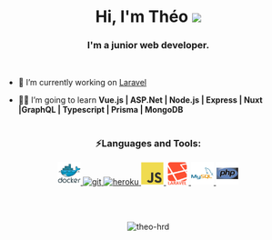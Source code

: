 <h1 align="center">Hi, I'm Théo <img src="https://raw.githubusercontent.com/aemmadi/aemmadi/master/wave.gif" width="30px"></h1>
<h3 align="center">I'm a junior web developer.</h3> <br>

- 🔭 I’m currently working on [Laravel](https://laravel.com/)

- 👨‍💻 I’m going to learn **Vue.js  | ASP.Net | Node.js | Express | Nuxt |GraphQL | Typescript | Prisma | MongoDB** <br> <br>

<h3 align="center">⚡Languages and Tools:</h3>
<p align="center"> <a href="https://www.docker.com/" target="_blank"> <img src="https://raw.githubusercontent.com/devicons/devicon/master/icons/docker/docker-original-wordmark.svg" alt="docker" width="40" height="40"/> </a> <a href="https://git-scm.com/" target="_blank"> <img src="https://www.vectorlogo.zone/logos/git-scm/git-scm-icon.svg" alt="git" width="40" height="40"/> </a> <a href="https://heroku.com" target="_blank"> <img src="https://www.vectorlogo.zone/logos/heroku/heroku-icon.svg" alt="heroku" width="40" height="40"/> </a> <a href="https://developer.mozilla.org/en-US/docs/Web/JavaScript" target="_blank"> <img src="https://raw.githubusercontent.com/devicons/devicon/master/icons/javascript/javascript-original.svg" alt="javascript" width="40" height="40"/> </a> <a href="https://laravel.com/" target="_blank"> <img src="https://raw.githubusercontent.com/devicons/devicon/master/icons/laravel/laravel-plain-wordmark.svg" alt="laravel" width="40" height="40"/> </a> <a href="https://www.mysql.com/" target="_blank"> <img src="https://raw.githubusercontent.com/devicons/devicon/master/icons/mysql/mysql-original-wordmark.svg" alt="mysql" width="40" height="40"/> </a> <a href="https://www.php.net" target="_blank"> <img src="https://raw.githubusercontent.com/devicons/devicon/master/icons/php/php-original.svg" alt="php" width="40" height="40"/> </a> </p> <br> <br>

<p align="center"><img src="https://github-readme-stats.vercel.app/api/top-langs?username=theo-hrd&show_icons=true&locale=en&layout=compact" alt="theo-hrd" /></p>


